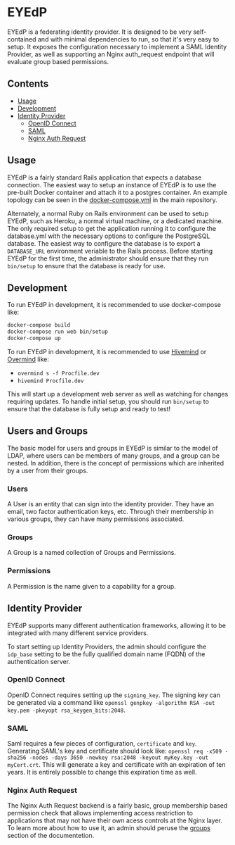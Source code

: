 # EYEdP

EYEdP is a federating identity provider. It is designed to be very self-contained and with minimal dependencies to run, so that it's very easy to setup. It exposes the configuration necessary to implement a SAML Identity Provider, as well as supporting an Nginx auth_request endpoint that will evaluate group based permissions.

## Contents

- [Usage](#usage)
- [Development](#development)
- [Identity Provider](#identity-provider)
  + [OpenID Connect](#openid-connect)
  + [SAML](#saml)
  + [Nginx Auth Request](#nginx-auth-request)

## Usage

EYEdP is a fairly standard Rails application that expects a database connection. The easiest way to setup an instance of EYEdP is to use the pre-built Docker container and attach it to a postgres container. An example topology can be seen in the [docker-compose.yml](./docker-compose.yml) in the main repository.

Alternately, a normal Ruby on Rails environment can be used to setup EYEdP, such as Heroku, a normal virtual machine, or a dedicated machine. The only required setup to get the application running it to configure the database.yml with the necessary options to configure the PostgreSQL database. The easiest way to configure the database is to export a `DATABASE_URL` environment veriable to the Rails process. Before starting EYEdP for the first time, the administrator should ensure that they run `bin/setup` to ensure that the database is ready for use.

## Development

To run EYEdP in development, it is recommended to use docker-compose like:

```bash
docker-compose build
docker-compose run web bin/setup
docker-compose up
```

To run EYEdP in development, it is recommended to use [Hivemind](https://github.com/DarthSim/hivemind) or [Overmind](https://github.com/DarthSim/overmind) like:

- `overmind s -f Procfile.dev`
- `hivemind Procfile.dev`

This will start up a development web server as well as watching for changes requiring updates. To handle initial setup, you should run `bin/setup` to ensure that the database is fully setup and ready to test!

## Users and Groups

The basic model for users and groups in EYEdP is similar to the model of LDAP, where users can be members of many groups, and a group can be nested. In addition, there is the concept of permissions which are inherited by a user from their groups.

### Users

A User is an entity that can sign into the identity provider. They have an email, two factor authentication keys, etc. Through their membership in various groups, they can have many permissions associated.

### Groups

A Group is a named collection of Groups and Permissions.

### Permissions

A Permission is the name given to a capability for a group.

## Identity Provider

EYEdP supports many different authentication frameworks, allowing it to be integrated with many different service providers.

To start setting up Identity Providers, the admin should configure the `idp_base` setting to be the fully qualified domain name (FQDN) of the authentication server.

### OpenID Connect

OpenID Connect requires setting up the  `signing_key`. The signing key can be generated via a command like `openssl genpkey -algorithm RSA -out key.pem -pkeyopt rsa_keygen_bits:2048`. 

### SAML

Saml requires a few pieces of configuration, `certificate` and `key`. Generating SAML's key and certificate should look like: `openssl req -x509 -sha256 -nodes -days 3650 -newkey rsa:2048 -keyout myKey.key -out myCert.crt`. This will generate a key and certificate with an expiration of ten years. It is entirely possible to change this expiration time as well. 

### Nginx Auth Request

The Nginx Auth Request backend is a fairly basic, group membership based permission check that allows implementing access restriction to applications that may not have their own acess controls at the Nginx layer. To learn more about how to use it, an admin should peruse the [groups](#groups) section of the documentetion.
